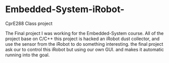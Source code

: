 # Embedded-System-iRobot-
CprE288 Class project

The Final project I was working for the Embedded-System course. All of the project base on C/C++
this project is hacked an iRobot dust collector, and use the sensor from the iRobot to do something interesting. 
the final project ask our to control this iRobot but using our own GUI. and makes it automatic running into the goal. 
